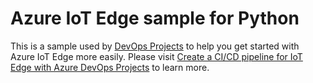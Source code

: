 # Azure IoT Edge sample for Python

This is a sample used by [DevOps Projects](https://azure.microsoft.com/en-us/features/devops-projects/) to help you get started with Azure IoT Edge more easily.
Please visit [Create a CI/CD pipeline for IoT Edge with Azure DevOps Projects](https://docs.microsoft.com/en-us/azure/iot-edge/how-to-devops-project) to learn more.